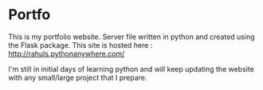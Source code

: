 # Portfo

This is my portfolio website. 
Server file written in python and created using the Flask package.
This site is hosted here : http://rahuls.pythonanywhere.com/

I'm still in initial days of learning python and will keep updating the website with any small/large project that I prepare.
